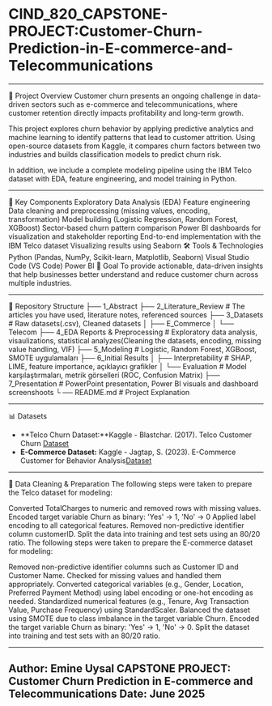 # CIND_820_CAPSTONE-PROJECT:Customer-Churn-Prediction-in-E-commerce-and-Telecommunications 

---

🧠 Project Overview
Customer churn presents an ongoing challenge in data-driven sectors such as e-commerce and telecommunications, where customer retention directly impacts profitability and long-term growth.

This project explores churn behavior by applying predictive analytics and machine learning to identify patterns that lead to customer attrition. Using open-source datasets from Kaggle, it compares churn factors between two industries and builds classification models to predict churn risk.

In addition, we include a complete modeling pipeline using the IBM Telco dataset with EDA, feature engineering, and model training in Python.

---

📌 Key Components
Exploratory Data Analysis (EDA)
Feature engineering
Data cleaning and preprocessing (missing values, encoding, transformation)
Model building (Logistic Regression, Random Forest, XGBoost)
Sector-based churn pattern comparison
Power BI dashboards for visualization and stakeholder reporting
End-to-end implementation with the IBM Telco dataset
Visualizing results using Seaborn
🛠️ Tools & Technologies
Python (Pandas, NumPy, Scikit-learn, Matplotlib, Seaborn)
Visual Studio Code (VS Code)
Power BI
🎯 Goal
To provide actionable, data-driven insights that help businesses better understand and reduce customer churn across multiple industries.

---

📂 Repository Structure
├── 1_Abstract
├── 2_Literature_Review # The articles you have used, literature notes, referenced sources 
├── 3_Datasets # Raw datasets(.csv), Cleaned datasets 
│ ├── E_Commerce 
│ └── Telecom 
├── 4_EDA Reports & Preprocessing # Exploratory data analysis, visaulizations, statistical analyzes(Cleaning the datasets, encoding, missing value handling, VIF) 
├── 5_Modeling # Logistic, Random Forest, XGBoost, SMOTE uygulamaları 
├── 6_Initial Results 
│ ├── Interpretability # SHAP, LIME, feature importance, açıklayıcı grafikler 
│ └── Evaluation # Model karşılaştırmaları, metrik görselleri (ROC, Confusion Matrix) 
├── 7_Presentation # PowerPoint presentation, Power BI visuals and dashboard screenshoots └
── README.md # Project Explanation

---

📊 Datasets

- **Telco Churn Dataset:**Kaggle - Blastchar. (2017). Telco Customer Churn [Dataset](https://www.kaggle.com/datasets/blastchar/telco-customer-churn)
- **E-Commerce Dataset:** Kaggle - Jagtap, S. (2023). E-Commerce Customer for Behavior Analysis[Dataset](https://www.kaggle.com/datasets/shriyashjagtap/e-commerce-customer-for-behavior-analysis)
---
🧹 Data Cleaning & Preparation
The following steps were taken to prepare the Telco dataset for modeling:

Converted TotalCharges to numeric and removed rows with missing values.
Encoded target variable Churn as binary: 'Yes' → 1, 'No' → 0
Applied label encoding to all categorical features.
Removed non-predictive identifier column customerID.
Split the data into training and test sets using an 80/20 ratio.
The following steps were taken to prepare the E-commerce dataset for modeling:

Removed non-predictive identifier columns such as Customer ID and Customer Name.
Checked for missing values and handled them appropriately.
Converted categorical variables (e.g., Gender, Location, Preferred Payment Method) using label encoding or one-hot encoding as needed.
Standardized numerical features (e.g., Tenure, Avg Transaction Value, Purchase Frequency) using StandardScaler.
Balanced the dataset using SMOTE due to class imbalance in the target variable Churn.
Encoded the target variable Churn as binary: 'Yes' → 1, 'No' → 0.
Split the dataset into training and test sets with an 80/20 ratio.

---
Author: Emine Uysal 
CAPSTONE PROJECT: Customer Churn Prediction in E-commerce and Telecommunications Date: June 2025
---



